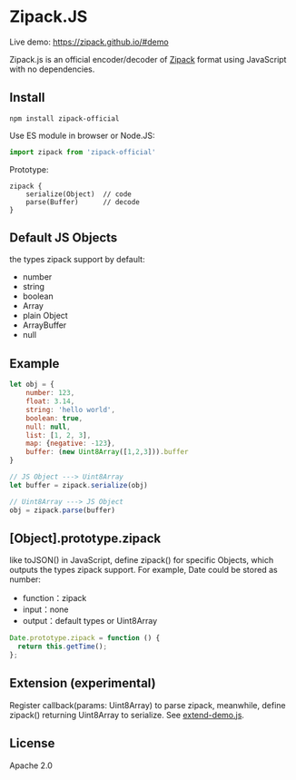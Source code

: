 # Zipack.JS

Live demo: https://zipack.github.io/#demo

Zipack.js is an official encoder/decoder of [Zipack](https://zipack.github.io/) format using JavaScript with no dependencies.

## Install

```shell
npm install zipack-official
```

Use ES module in browser or Node.JS:

```JavaScript
import zipack from 'zipack-official'
```

Prototype:

```
zipack {
    serialize(Object)  // code
    parse(Buffer)      // decode
}
```

## Default JS Objects

the types zipack support by default:

- number
- string
- boolean
- Array
- plain Object
- ArrayBuffer
- null

## Example

```javascript
let obj = {
    number: 123,
    float: 3.14,
    string: 'hello world',
    boolean: true,
    null: null,
    list: [1, 2, 3],
    map: {negative: -123},
    buffer: (new Uint8Array([1,2,3])).buffer
}

// JS Object ---> Uint8Array
let buffer = zipack.serialize(obj)

// Uint8Array ---> JS Object
obj = zipack.parse(buffer)
```

## [Object].prototype.zipack

like toJSON() in JavaScript, define zipack() for specific Objects, which outputs the types zipack support. For example, Date could be stored as number:

- function：zipack
- input：none
- output：default types or Uint8Array

```javascript
Date.prototype.zipack = function () {
  return this.getTime();
};
```

## Extension (experimental)

Register callback(params: Uint8Array) to parse zipack, meanwhile, define zipack() returning Uint8Array to serialize. See [extend-demo.js](./extend_demo.js).

## License

Apache 2.0
